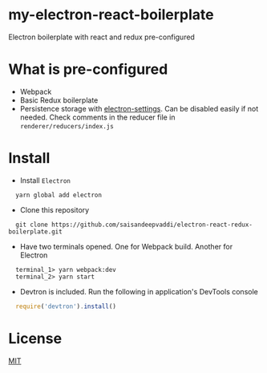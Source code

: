 # my-electron-react-boilerplate
Electron boilerplate with react and redux pre-configured

# What is pre-configured
- Webpack
- Basic Redux boilerplate
- Persistence storage with [electron-settings][1]. Can be disabled easily if not needed. Check comments in the reducer file in `renderer/reducers/index.js`

# Install

- Install `Electron`

```shell 
  yarn global add electron
```

- Clone this repository

```shell
  git clone https://github.com/saisandeepvaddi/electron-react-redux-boilerplate.git
```

- Have two terminals opened. One for Webpack build. Another for Electron

```shell
  terminal_1> yarn webpack:dev
  terminal_2> yarn start
```

- Devtron is included. Run the following in application's DevTools console

```javascript
  require('devtron').install()
```


# License

[MIT](https://github.com/saisandeepvaddi/electron-react-redux-boilerplate/blob/master/LICENSE) 



[1]: https://www.npmjs.com/package/electron-settings